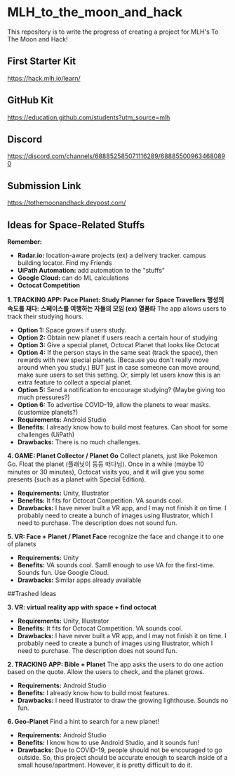 # MLH_to_the_moon_and_hack
This repository is to write the progress of creating a project for MLH's To The Moon and Hack!

## First Starter Kit
https://hack.mlh.io/learn/

## GitHub Kit
https://education.github.com/students?utm_source=mlh

## Discord
https://discord.com/channels/688852585071116289/688855009634680890

## Submission Link
https://tothemoonandhack.devpost.com/

## Ideas for Space-Related Stuffs

**Remember:**
- **Radar.io:** location-aware projects (ex) a delivery tracker. campus building locator. Find my Friends
- **UiPath Automation:** add automation to the "stuffs"
- **Google Cloud:** can do ML calculations
- **Octocat Competition**

**1. TRACKING APP: Pace Planet: Study Planner for Space Travellers 행성의 속도를 재다: 스페이스를 여행하는 자들의 모임 (ex) 열품타**
The app allows users to track their studying hours. 
- **Option 1:** Space grows if users study.
- **Option 2:** Obtain new planet if users reach a certain hour of studying
- **Option 3:** Give a special planet, Octocat Planet that looks like Octocat 
- **Option 4:** If the person stays in the same seat (track the space), then rewards with new special planets. (Because you don't really move around when you study.) BUT just in case someone can move around, make sure users to set this setting. Or, simply let users know this is an extra feature to collect a special planet.
- **Option 5:** Send a notification to encourage studying? (Maybe giving too much pressures?)
- **Option 6:** To advertise COVID-19, allow the planets to wear masks. (customize planets?)
- **Requirements:** Android Studio
- **Benefits:** I already know how to build most features. Can shoot for some challenges (UiPath)
- **Drawbacks:** There is no much challenges.

**4. GAME: Planet Collector / Planet Go**
Collect planets, just like Pokemon Go. Float the planet (플래닛이 둥둥 떠다님). Once in a while (maybe 10 minutes or 30 minutes), Octocat visits you, and it will give you some presents (such as a planet with Special Edition).
- **Requirements:** Unity, Illustrator
- **Benefits:** It fits for Octocat Competition. VA sounds cool. 
- **Drawbacks:** I have never built a VR app, and I may not finish it on time. I probably need to create a bunch of images using Illustrator, which I need to purchase. The description does not sound fun.

**5. VR: Face + Planet / Planet Face**
recognize the face and change it to one of planets
- **Requirements:** Unity
- **Benefits:** VA sounds cool. Samll enough to use VA for the first-time. Sounds fun. Use Google Cloud.
- **Drawbacks:** Similar apps already available

##Trashed Ideas

**3. VR: virtual reality app with space + find octocat**
- **Requirements:** Unity, Illustrator
- **Benefits:** It fits for Octocat Competition. VA sounds cool. 
- **Drawbacks:** I have never built a VR app, and I may not finish it on time. I probably need to create a bunch of images using Illustrator, which I need to purchase. The description does not sound fun.

**2. TRACKING APP: Bible + Planet**
The app asks the users to do one action based on the quote. Allow the users to check, and the planet grows.
- **Requirements:** Android Studio
- **Benefits:** I already know how to build most features.
- **Drawbacks:** I need Illustrator to draw the growing lighthouse. Sounds no fun. 

**6. Geo-Planet**
Find a hint to search for a new planet!
- **Requirements:** Android Studio
- **Benefits:** I know how to use Android Studio, and it sounds fun!
- **Drawbacks:** Due to COVID-19, people should not be encouraged to go outside. So, this project should be accurate enough to search inside of a small house/apartment. However, it is pretty difficult to do it. 

